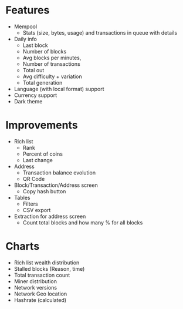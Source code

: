 
# Features
- Mempool
	- Stats (size, bytes, usage) and transactions in queue with details
- Daily info
	- Last block
	- Number of blocks
	- Avg blocks per minutes,
	- Number of transactions
	- Total out
	- Avg difficulty + variation
	- Total generation
- Language (with local format) support
- Currency support
- Dark theme

# Improvements
- Rich list
	- Rank
	- Percent of coins
	- Last change
- Address
	- Transaction balance evolution
	- QR Code
- Block/Transaction/Address screen
	- Copy hash button
- Tables
	- Filters
	- CSV export
- Extraction for address screen
	- Count total blocks and how many % for all blocks

# Charts
- Rich list wealth distribution
- Stalled blocks (Reason, time)
- Total transaction count
- Miner distribution
- Network versions
- Network Geo location
- Hashrate (calculated)